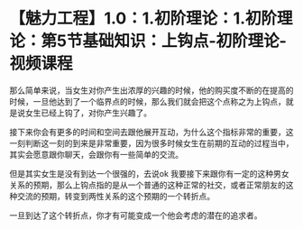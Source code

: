 # 【魅力工程】1.0：1.初阶理论：1.初阶理论：第5节基础知识：上钩点-初阶理论-视频课程

那么简单来说，当女生对你产生出浓厚的兴趣的时候，他的购买度不断的在提高的时候，一旦他达到了一个临界点的时候，那么我们就会把这个点称之为上钩点，就是说女生已经上钩了，对你产生兴趣了。

接下来你会有更多的时间和空间去跟他展开互动，为什么这个指标非常的重要，这一刻判断这一刻的到来是非常重要，因为很多时候女生在前期的互动的过程当中，其实会愿意跟你聊天，会跟你有一些简单的交流。

但是其实女生是没有到达一个很强的，去说ok 我要接下来跟你有一定的这种男女关系的预期，那么上钩点指的是从一个普通的这种正常的社交，或者正常朋友的这种交流的预期，转变到两性关系的这个预期的一个转折点。

一旦到达了这个转折点，你才有可能变成一个他会考虑的潜在的追求者。